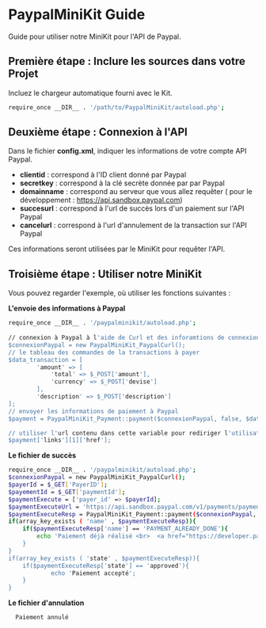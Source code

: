 # PaypalMiniKit Guide

Guide pour utiliser notre MiniKit pour l'API de Paypal.

## Première étape : Inclure les sources dans votre Projet

Incluez le chargeur automatique fourni avec le Kit.

```sh
require_once __DIR__ . '/path/to/PaypalMiniKit/autoload.php';
```

## Deuxième étape : Connexion à l'API

Dans le fichier **config.xml**, indiquer les informations de votre compte API Paypal.

- **clientid** : correspond à l'ID client donné par Paypal
- **secretkey** : correspond à la clé secrète donnée par par Paypal
- **domainname** : correspond au serveur que vous allez requêter ( pour le développement : https://api.sandbox.paypal.com)
- **succesurl** : correspond à l'url de succès lors d'un paiement sur l'API Paypal
- **cancelurl** : correspond à l'url d'annulement de la transaction sur l'API Paypal

Ces informations seront utilisées par le MiniKit pour requêter l'API.

## Troisième étape : Utiliser notre MiniKit

Vous pouvez regarder l'exemple, où utiliser les fonctions suivantes :

**L'envoie des informations à Paypal**
```sh
require_once __DIR__ . '/paypalminikit/autoload.php';
	
// connexion à Paypal à l'aide de Curl et des inforamtions de connexions stockés dans le fichier : config.xml
$connexionPaypal = new PaypalMiniKit_PaypalCurl();
// le tableau des commandes de la transactions à payer
$data_transaction = [
		'amount' => [
			'total' => $_POST['amount'],
			'currency' => $_POST['devise']
		],
		'description' => $_POST['description']
];
// envoyer les informations de paiement à Paypal
$payment = PaypalMiniKit_Payment::payment($connexionPaypal, false, $data_transaction);

// utiliser l'url contenu dans cette variable pour rediriger l'utilisateur vers paypal
$payment['links'][1]['href'];

```

**Le fichier de succès**
```sh
require_once __DIR__ . '/paypalminikit/autoload.php';
$connexionPaypal = new PaypalMiniKit_PaypalCurl();
$payerId = $_GET['PayerID'];
$payementId = $_GET['paymentId'];
$paymentExecute = ['payer_id' => $payerId];
$paymentExecuteUrl = 'https://api.sandbox.paypal.com/v1/payments/payment/' . $payementId . '/execute';
$paymentExecuteResp = PaypalMiniKit_Payment::payment($connexionPaypal, $paymentExecuteUrl, $paymentExecute);
if(array_key_exists ( 'name' , $paymentExecuteResp)){
	if($paymentExecuteResp['name'] == 'PAYMENT_ALREADY_DONE'){
		echo 'Paiement déjà réalisé <br>  <a href="https://developer.paypal.com/docs/api/#PAYMENT_ALREADY_DONE">Plus d\'informations</a>';
	}
}
if(array_key_exists ( 'state' , $paymentExecuteResp)){
	if($paymentExecuteResp['state'] == 'approved'){
			echo 'Paiement accepté';
	}
}
```

**Le fichier d'annulation**
```sh
  Paiement annulé
```		
	
